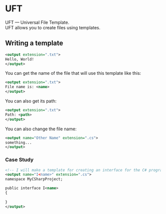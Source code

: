 # UFT
UFT — Universal File Template.  
UFT allows you to create files using templates.
## Writing a template
```xml
<output extension=".txt">
Hello, World!
</output>
```
You can get the name of the file that will use this template like this:
```xml
<output extension=".txt">
File name is: <name>
</output>
```
You can also get its path:
```xml
<output extension=".txt">
Path: <path>
</output>
```
You can also change the file name:
```xml
<output name="Other Name" extension=".cs">
something...
</output>
```
### Case Study
```xml
<!-- I will make a template for creating an interface for the C# programming language C#-->
<output name="I<name>" extension=".cs">
namespace MyCSharpProject;

public interface I<name>
{
    
}
</output>
```
